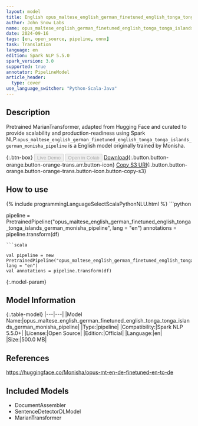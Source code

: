 ```yaml
---
layout: model
title: English opus_maltese_english_german_finetuned_english_tonga_tonga_islands_german_monisha_pipeline pipeline MarianTransformer from Monisha
author: John Snow Labs
name: opus_maltese_english_german_finetuned_english_tonga_tonga_islands_german_monisha_pipeline
date: 2024-09-16
tags: [en, open_source, pipeline, onnx]
task: Translation
language: en
edition: Spark NLP 5.5.0
spark_version: 3.0
supported: true
annotator: PipelineModel
article_header:
  type: cover
use_language_switcher: "Python-Scala-Java"
---
```


## Description

Pretrained MarianTransformer, adapted from Hugging Face and curated to provide scalability and production-readiness using Spark NLP.`opus_maltese_english_german_finetuned_english_tonga_tonga_islands_german_monisha_pipeline` is a English model originally trained by Monisha.

{:.btn-box}
<button class="button button-orange" disabled>Live Demo</button>
<button class="button button-orange" disabled>Open in Colab</button>
[Download](https://s3.amazonaws.com/auxdata.johnsnowlabs.com/public/models/opus_maltese_english_german_finetuned_english_tonga_tonga_islands_german_monisha_pipeline_en_5.5.0_3.0_1726465633184.zip){:.button.button-orange.button-orange-trans.arr.button-icon}
[Copy S3 URI](s3://auxdata.johnsnowlabs.com/public/models/opus_maltese_english_german_finetuned_english_tonga_tonga_islands_german_monisha_pipeline_en_5.5.0_3.0_1726465633184.zip){:.button.button-orange.button-orange-trans.button-icon.button-copy-s3}

## How to use



<div class="tabs-box" markdown="1">
{% include programmingLanguageSelectScalaPythonNLU.html %}
```python

pipeline = PretrainedPipeline("opus_maltese_english_german_finetuned_english_tonga_tonga_islands_german_monisha_pipeline", lang = "en")
annotations =  pipeline.transform(df)   

```
```scala

val pipeline = new PretrainedPipeline("opus_maltese_english_german_finetuned_english_tonga_tonga_islands_german_monisha_pipeline", lang = "en")
val annotations = pipeline.transform(df)

```
</div>

{:.model-param}
## Model Information

{:.table-model}
|---|---|
|Model Name:|opus_maltese_english_german_finetuned_english_tonga_tonga_islands_german_monisha_pipeline|
|Type:|pipeline|
|Compatibility:|Spark NLP 5.5.0+|
|License:|Open Source|
|Edition:|Official|
|Language:|en|
|Size:|500.0 MB|

## References

https://huggingface.co/Monisha/opus-mt-en-de-finetuned-en-to-de

## Included Models

- DocumentAssembler
- SentenceDetectorDLModel
- MarianTransformer